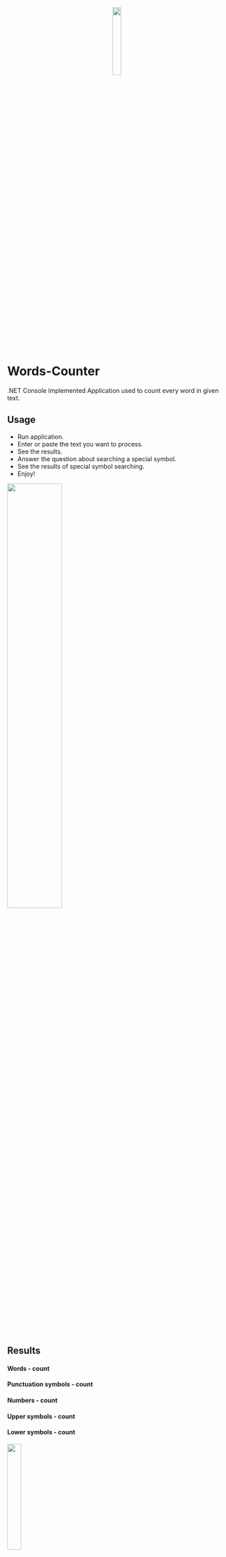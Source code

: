 <div align = "center">
    <img src="https://cdn.discordapp.com/attachments/837093180783722536/1026176857646846013/Untitled-1.png" width="20%">
</div>


# Words-Counter
 .NET Console Implemented Application used to count every word in given text.
 
## Usage

- Run application.
- Enter or paste the text you want to process. 
- See the results.
- Answer the question about searching a special symbol.
- See the results of special symbol searching.
- Enjoy!

<img src="https://cdn.discordapp.com/attachments/837093180783722536/1026178134296510464/unknown.png" width="50%">

## Results
#### Words - count
#### Punctuation symbols - count
#### Numbers - count
#### Upper symbols - count
#### Lower symbols - count

<img src="https://cdn.discordapp.com/attachments/837093180783722536/1026178991264116866/unknown.png" width="25%">

## Live demo

<a href="https://replit.com/@dobri-ivanov/Words-Counter#main.cs">
  <img src="https://cdn.discordapp.com/attachments/837093180783722536/1026173723922931722/unknown.png" alt="Live Demo">
</a>

## Versioning

### Current Version - 1.0 (Stable)

## Authors

  - **Dobri Ivanov** - *C# Developer* -[GitHub](https://github.com/dobri-ivanov)
  - [Other Projects](https://github.com/dobri-ivanov?tab=repositories)

## License
[LICENSE.md](https://github.com/dobri-ivanov/Calories-Calculator/blob/main/LICENSE) file for details
